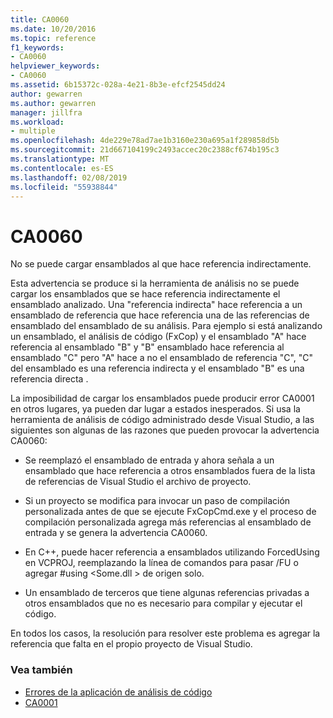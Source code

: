 ```yaml
---
title: CA0060
ms.date: 10/20/2016
ms.topic: reference
f1_keywords:
- CA0060
helpviewer_keywords:
- CA0060
ms.assetid: 6b15372c-028a-4e21-8b3e-efcf2545dd24
author: gewarren
ms.author: gewarren
manager: jillfra
ms.workload:
- multiple
ms.openlocfilehash: 4de229e78ad7ae1b3160e230a695a1f289858d5b
ms.sourcegitcommit: 21d667104199c2493accec20c2388cf674b195c3
ms.translationtype: MT
ms.contentlocale: es-ES
ms.lasthandoff: 02/08/2019
ms.locfileid: "55938844"
---
```

# <a name="ca0060"></a>CA0060

No se puede cargar ensamblados al que hace referencia indirectamente.

Esta advertencia se produce si la herramienta de análisis no se puede cargar los ensamblados que se hace referencia indirectamente el ensamblado analizado. Una "referencia indirecta" hace referencia a un ensamblado de referencia que hace referencia una de las referencias de ensamblado del ensamblado de su análisis. Para ejemplo si está analizando un ensamblado, el análisis de código (FxCop) y el ensamblado "A" hace referencia al ensamblado "B" y "B" ensamblado hace referencia al ensamblado "C" pero "A" hace a no el ensamblado de referencia "C", "C" del ensamblado es una referencia indirecta y el ensamblado "B" es una referencia directa .

La imposibilidad de cargar los ensamblados puede producir error CA0001 en otros lugares, ya pueden dar lugar a estados inesperados. Si usa la herramienta de análisis de código administrado desde Visual Studio, a las siguientes son algunas de las razones que pueden provocar la advertencia CA0060:

- Se reemplazó el ensamblado de entrada y ahora señala a un ensamblado que hace referencia a otros ensamblados fuera de la lista de referencias de Visual Studio el archivo de proyecto.

- Si un proyecto se modifica para invocar un paso de compilación personalizada antes de que se ejecute FxCopCmd.exe y el proceso de compilación personalizada agrega más referencias al ensamblado de entrada y se genera la advertencia CA0060.

- En C++, puede hacer referencia a ensamblados utilizando ForcedUsing en VCPROJ, reemplazando la línea de comandos para pasar /FU o agregar #using \<Some.dll > de origen solo.

- Un ensamblado de terceros que tiene algunas referencias privadas a otros ensamblados que no es necesario para compilar y ejecutar el código.

En todos los casos, la resolución para resolver este problema es agregar la referencia que falta en el propio proyecto de Visual Studio.

### <a name="see-also"></a>Vea también

- [Errores de la aplicación de análisis de código](../code-quality/code-analysis-application-errors.md)
- [CA0001](ca0001.md)
